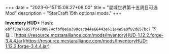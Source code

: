 +++
date        = "2023-6-15T15:08:27+08:00"
title       = "星域世界第十五周目可选 Mod"
description = "StarCraft 15th optional mods."
+++

**Inventory HUD+**
Hash: `ebff20a76857fc4780874cfbf8e6a398cac844e66443e611e4e5e0f82d857bc7`
下载：[https://resource.mcstaralliance.com/mods/InventoryHUD-1.12.2.forge-3.4.4.jar](https://resource.mcstaralliance.com/mods/InventoryHUD-1.12.2.forge-3.4.4.jar)